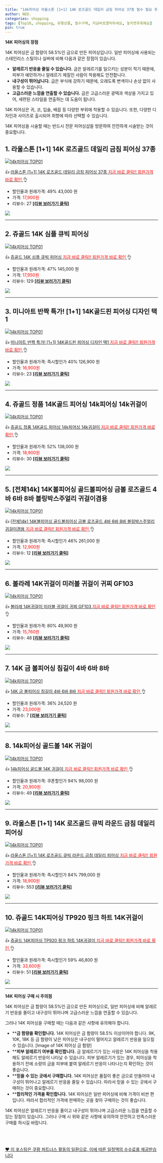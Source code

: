 ```yaml
---
title: "14k피어싱 라울스톤 [1+1] 14K 로즈골드 데일리 금침 피어싱 37종 필수 필요 추천 제품 비교 최저 가격 비교 장점 구매 후기 구매평"
author: NEO.
categories: shopping
tags: [Top10, shopping, 유행상품, 필수구매, 지금바로클릭하세요, 놓치면후회해요]
pin: true
---
```

**14K 피어싱의 장점**

14K 피어싱은 금 함량이 58.5%인 금으로 만든 피어싱입니다. 일반 피어싱에 사용되는 스테인리스 스틸이나 실버에 비해 다음과 같은 장점이 있습니다.

* **알레르기 반응을 줄일 수 있습니다.** 금은 알레르기를 일으키는 성분이 적기 때문에, 피부가 예민하거나 알레르기 체질인 사람이 착용해도 안전합니다.
* **내구성이 뛰어납니다.** 금은 부식에 강하기 때문에, 오래도록 변색이나 손상 없이 사용할 수 있습니다.
* **고급스러운 느낌을 연출할 수 있습니다.** 금은 고급스러운 광택과 색상을 가지고 있어, 세련된 스타일을 연출하는 데 도움이 됩니다.

14K 피어싱은 귀, 코, 입술, 배꼽 등 다양한 부위에 착용할 수 있습니다. 또한, 다양한 디자인과 사이즈로 출시되어 취향에 따라 선택할 수 있습니다.

14K 피어싱을 시술할 때는 반드시 전문 피어싱샵을 방문하여 안전하게 시술받는 것이 중요합니다.

   

## 1. 라울스톤 [1+1] 14K 로즈골드 데일리 금침 피어싱 37종

[![14k피어싱 TOP01](https://thumbnail8.coupangcdn.com/thumbnails/remote/490x490ex/image/vendor_inventory/0e86/41336b95b682d2a4a38c682f729181cfc57d1b01a45b78cd0c0bb1dbf819.jpg)](https://link.coupang.com/re/AFFSDP?lptag=AF3617701&subid=GithubCoopas&pageKey=2171687667&traceid=V0-153&itemId=3694289707&vendorItemId=71679597753)


👍 [라울스톤 [1+1] 14K 로즈골드 데일리 금침 피어싱 37종 <font color=red> 지금 바로 클릭!! 회원가격 바로 확인 </font> ](https://link.coupang.com/re/AFFSDP?lptag=AF3617701&subid=GithubCoopas&pageKey=2171687667&traceid=V0-153&itemId=3694289707&vendorItemId=71679597753) 👌 


- 할인율과 원래가격: 49%  43,000   원
- 가격: <span style='color:red'>17,900원</span>
- 리뷰수: 27  [**[리뷰 보러가기 클릭]**](https://link.coupang.com/re/AFFSDP?lptag=AF3617701&subid=GithubCoopas&pageKey=2171687667&traceid=V0-153&itemId=3694289707&vendorItemId=71679597753)

[![](/discount_price.png)](https://link.coupang.com/re/AFFSDP?lptag=AF3617701&subid=GithubCoopas&pageKey=2171687667&traceid=V0-153&itemId=3694289707&vendorItemId=71679597753)

---


   

## 2. 쥬골드 14K 심플 큐빅 피어싱

[![14k피어싱 TOP01](https://thumbnail9.coupangcdn.com/thumbnails/remote/490x490ex/image/vendor_inventory/69f4/de0831bc778492e4884179efa290cf101fb45e34b016e5a180fce431bd94.jpg)](https://link.coupang.com/re/AFFSDP?lptag=AF3617701&subid=GithubCoopas&pageKey=7279540093&traceid=V0-153&itemId=18582431610&vendorItemId=85765806967)


👍 [쥬골드 14K 심플 큐빅 피어싱 <font color=red> 지금 바로 클릭!! 회원가격 바로 확인 </font> ](https://link.coupang.com/re/AFFSDP?lptag=AF3617701&subid=GithubCoopas&pageKey=7279540093&traceid=V0-153&itemId=18582431610&vendorItemId=85765806967) 👌 


- 할인율과 원래가격: 47%  145,000   원
- 가격: <span style='color:red'>17,950원</span>
- 리뷰수: 129  [**[리뷰 보러가기 클릭]**](https://link.coupang.com/re/AFFSDP?lptag=AF3617701&subid=GithubCoopas&pageKey=7279540093&traceid=V0-153&itemId=18582431610&vendorItemId=85765806967)

[![](/discount_price.png)](https://link.coupang.com/re/AFFSDP?lptag=AF3617701&subid=GithubCoopas&pageKey=7279540093&traceid=V0-153&itemId=18582431610&vendorItemId=85765806967)

---


   

## 3. 미니아트 반짝 특가! [1+1] 14K골드핀 피어싱 디자인 택1

[![14k피어싱 TOP01](https://thumbnail8.coupangcdn.com/thumbnails/remote/490x490ex/image/vendor_inventory/4420/f839319eba0514c8d8e9da2133712b17f2eaadfe7ae6b827d3a569511afa.jpg)](https://link.coupang.com/re/AFFSDP?lptag=AF3617701&subid=GithubCoopas&pageKey=6111434060&traceid=V0-153&itemId=11520775811&vendorItemId=78795898564)


👍 [미니아트 반짝 특가! [1+1] 14K골드핀 피어싱 디자인 택1 <font color=red> 지금 바로 클릭!! 회원가격 바로 확인 </font> ](https://link.coupang.com/re/AFFSDP?lptag=AF3617701&subid=GithubCoopas&pageKey=6111434060&traceid=V0-153&itemId=11520775811&vendorItemId=78795898564) 👌 


- 할인율과 원래가격: 즉시할인가 40%  126,900   원
- 가격: <span style='color:red'>16,900원</span>
- 리뷰수: 23  [**[리뷰 보러가기 클릭]**](https://link.coupang.com/re/AFFSDP?lptag=AF3617701&subid=GithubCoopas&pageKey=6111434060&traceid=V0-153&itemId=11520775811&vendorItemId=78795898564)

[![](/discount_price.png)](https://link.coupang.com/re/AFFSDP?lptag=AF3617701&subid=GithubCoopas&pageKey=6111434060&traceid=V0-153&itemId=11520775811&vendorItemId=78795898564)

---


   

## 4. 쥬골드 정품 14K골드 피어싱 14k피어싱 14k귀걸이

[![14k피어싱 TOP01](https://thumbnail7.coupangcdn.com/thumbnails/remote/490x490ex/image/vendor_inventory/6144/d310efc471a12cd6af622cca2ac2bf8f5d5fa4c408c3a5a318726592538b.jpg)](https://link.coupang.com/re/AFFSDP?lptag=AF3617701&subid=GithubCoopas&pageKey=4774704279&traceid=V0-153&itemId=6099409823&vendorItemId=87008960669)


👍 [쥬골드 정품 14K골드 피어싱 14k피어싱 14k귀걸이 <font color=red> 지금 바로 클릭!! 회원가격 바로 확인 </font> ](https://link.coupang.com/re/AFFSDP?lptag=AF3617701&subid=GithubCoopas&pageKey=4774704279&traceid=V0-153&itemId=6099409823&vendorItemId=87008960669) 👌 


- 할인율과 원래가격: 52%  138,000   원
- 가격: <span style='color:red'>18,900원</span>
- 리뷰수: 30  [**[리뷰 보러가기 클릭]**](https://link.coupang.com/re/AFFSDP?lptag=AF3617701&subid=GithubCoopas&pageKey=4774704279&traceid=V0-153&itemId=6099409823&vendorItemId=87008960669)

[![](/discount_price.png)](https://link.coupang.com/re/AFFSDP?lptag=AF3617701&subid=GithubCoopas&pageKey=4774704279&traceid=V0-153&itemId=6099409823&vendorItemId=87008960669)

---


   

## 5. [전체14k] 14K볼피어싱 골드볼피어싱 금볼 로즈골드 4바 6바 8바 블링박스주얼리 귀걸이겸용

[![14k피어싱 TOP01](https://thumbnail9.coupangcdn.com/thumbnails/remote/490x490ex/image/vendor_inventory/483f/267a34acee03160892830341b5ab547bdc23dbba3885a71679d1ce701c78.png)](https://link.coupang.com/re/AFFSDP?lptag=AF3617701&subid=GithubCoopas&pageKey=6906006267&traceid=V0-153&itemId=16625339124&vendorItemId=83809854998)


👍 [[전체14k] 14K볼피어싱 골드볼피어싱 금볼 로즈골드 4바 6바 8바 블링박스주얼리 귀걸이겸용 <font color=red> 지금 바로 클릭!! 회원가격 바로 확인 </font> ](https://link.coupang.com/re/AFFSDP?lptag=AF3617701&subid=GithubCoopas&pageKey=6906006267&traceid=V0-153&itemId=16625339124&vendorItemId=83809854998) 👌 


- 할인율과 원래가격: 즉시할인가 46%  261,000   원
- 가격: <span style='color:red'>12,900원</span>
- 리뷰수: 12  [**[리뷰 보러가기 클릭]**](https://link.coupang.com/re/AFFSDP?lptag=AF3617701&subid=GithubCoopas&pageKey=6906006267&traceid=V0-153&itemId=16625339124&vendorItemId=83809854998)

[![](/discount_price.png)](https://link.coupang.com/re/AFFSDP?lptag=AF3617701&subid=GithubCoopas&pageKey=6906006267&traceid=V0-153&itemId=16625339124&vendorItemId=83809854998)

---


   

## 6. 볼라레 14K귀걸이 미러볼 귀걸이 귀찌 GF103

[![14k피어싱 TOP01](https://thumbnail6.coupangcdn.com/thumbnails/remote/490x490ex/image/vendor_inventory/1de9/575085a3dc391db92316b3c7955434f2889a09d47e9fc10d123cf2346afc.jpg)](https://link.coupang.com/re/AFFSDP?lptag=AF3617701&subid=GithubCoopas&pageKey=304302737&traceid=V0-153&itemId=957690019&vendorItemId=85198795639)


👍 [볼라레 14K귀걸이 미러볼 귀걸이 귀찌 GF103 <font color=red> 지금 바로 클릭!! 회원가격 바로 확인 </font> ](https://link.coupang.com/re/AFFSDP?lptag=AF3617701&subid=GithubCoopas&pageKey=304302737&traceid=V0-153&itemId=957690019&vendorItemId=85198795639) 👌 


- 할인율과 원래가격: 80%  49,900   원
- 가격: <span style='color:red'>15,760원</span>
- 리뷰수: 48  [**[리뷰 보러가기 클릭]**](https://link.coupang.com/re/AFFSDP?lptag=AF3617701&subid=GithubCoopas&pageKey=304302737&traceid=V0-153&itemId=957690019&vendorItemId=85198795639)

[![](/discount_price.png)](https://link.coupang.com/re/AFFSDP?lptag=AF3617701&subid=GithubCoopas&pageKey=304302737&traceid=V0-153&itemId=957690019&vendorItemId=85198795639)

---


   

## 7. 14K 금 볼피어싱 침길이 4바 6바 8바

[![14k피어싱 TOP01](https://thumbnail10.coupangcdn.com/thumbnails/remote/490x490ex/image/vendor_inventory/7e91/ca4b075a844c70f6524185dedd9a302436b779d8dee8326518c75a5d4549.jpg)](https://link.coupang.com/re/AFFSDP?lptag=AF3617701&subid=GithubCoopas&pageKey=6899472706&traceid=V0-153&itemId=16589389267&vendorItemId=83774520171)


👍 [14K 금 볼피어싱 침길이 4바 6바 8바 <font color=red> 지금 바로 클릭!! 회원가격 바로 확인 </font> ](https://link.coupang.com/re/AFFSDP?lptag=AF3617701&subid=GithubCoopas&pageKey=6899472706&traceid=V0-153&itemId=16589389267&vendorItemId=83774520171) 👌 


- 할인율과 원래가격: 36%  24,520   원
- 가격: <span style='color:red'>23,000원</span>
- 리뷰수: 7  [**[리뷰 보러가기 클릭]**](https://link.coupang.com/re/AFFSDP?lptag=AF3617701&subid=GithubCoopas&pageKey=6899472706&traceid=V0-153&itemId=16589389267&vendorItemId=83774520171)

[![](/discount_price.png)](https://link.coupang.com/re/AFFSDP?lptag=AF3617701&subid=GithubCoopas&pageKey=6899472706&traceid=V0-153&itemId=16589389267&vendorItemId=83774520171)

---


   

## 8. 14k피어싱 골드볼 14K 귀걸이

[![14k피어싱 TOP01](https://thumbnail7.coupangcdn.com/thumbnails/remote/490x490ex/image/vendor_inventory/images/2019/02/18/14/3/6acc4c95-5fc8-46e0-824a-24dd5c3c7b80.jpg)](https://link.coupang.com/re/AFFSDP?lptag=AF3617701&subid=GithubCoopas&pageKey=202537616&traceid=V0-153&itemId=592513485&vendorItemId=86829903945)


👍 [14k피어싱 골드볼 14K 귀걸이 <font color=red> 지금 바로 클릭!! 회원가격 바로 확인 </font> ](https://link.coupang.com/re/AFFSDP?lptag=AF3617701&subid=GithubCoopas&pageKey=202537616&traceid=V0-153&itemId=592513485&vendorItemId=86829903945) 👌 


- 할인율과 원래가격: 쿠폰할인가 94%  98,000   원
- 가격: <span style='color:red'>20,900원</span>
- 리뷰수: 49  [**[리뷰 보러가기 클릭]**](https://link.coupang.com/re/AFFSDP?lptag=AF3617701&subid=GithubCoopas&pageKey=202537616&traceid=V0-153&itemId=592513485&vendorItemId=86829903945)

[![](/discount_price.png)](https://link.coupang.com/re/AFFSDP?lptag=AF3617701&subid=GithubCoopas&pageKey=202537616&traceid=V0-153&itemId=592513485&vendorItemId=86829903945)

---


   

## 9. 라울스톤 [1+1] 14K 로즈골드 큐빅 라운드 금침 데일리 피어싱

[![14k피어싱 TOP01](https://thumbnail9.coupangcdn.com/thumbnails/remote/490x490ex/image/vendor_inventory/1bba/476c8d8058ca739007a605d0ea302871fce000ec143636ca842709166797.jpg)](https://link.coupang.com/re/AFFSDP?lptag=AF3617701&subid=GithubCoopas&pageKey=1830775153&traceid=V0-153&itemId=6947783717&vendorItemId=87686873254)


👍 [라울스톤 [1+1] 14K 로즈골드 큐빅 라운드 금침 데일리 피어싱 <font color=red> 지금 바로 클릭!! 회원가격 바로 확인 </font> ](https://link.coupang.com/re/AFFSDP?lptag=AF3617701&subid=GithubCoopas&pageKey=1830775153&traceid=V0-153&itemId=6947783717&vendorItemId=87686873254) 👌 


- 할인율과 원래가격: 즉시할인가 84%  799,000   원
- 가격: <span style='color:red'>18,900원</span>
- 리뷰수: 553  [**[리뷰 보러가기 클릭]**](https://link.coupang.com/re/AFFSDP?lptag=AF3617701&subid=GithubCoopas&pageKey=1830775153&traceid=V0-153&itemId=6947783717&vendorItemId=87686873254)

[![](/discount_price.png)](https://link.coupang.com/re/AFFSDP?lptag=AF3617701&subid=GithubCoopas&pageKey=1830775153&traceid=V0-153&itemId=6947783717&vendorItemId=87686873254)

---


   

## 10. 쥬골드 14K피어싱 TP920 핑크 하트 14K귀걸이

[![14k피어싱 TOP01](https://thumbnail10.coupangcdn.com/thumbnails/remote/490x490ex/image/vendor_inventory/755f/4023d6e529012ea998794128346ed9b9d40c422e4f7142341736a043178d.jpg)](https://link.coupang.com/re/AFFSDP?lptag=AF3617701&subid=GithubCoopas&pageKey=5716923589&traceid=V0-153&itemId=9550419186&vendorItemId=87039451768)


👍 [쥬골드 14K피어싱 TP920 핑크 하트 14K귀걸이 <font color=red> 지금 바로 클릭!! 회원가격 바로 확인 </font> ](https://link.coupang.com/re/AFFSDP?lptag=AF3617701&subid=GithubCoopas&pageKey=5716923589&traceid=V0-153&itemId=9550419186&vendorItemId=87039451768) 👌 


- 할인율과 원래가격: 즉시할인가 59%  46,800   원
- 가격: <span style='color:red'>33,600원</span>
- 리뷰수: 51  [**[리뷰 보러가기 클릭]**](https://link.coupang.com/re/AFFSDP?lptag=AF3617701&subid=GithubCoopas&pageKey=5716923589&traceid=V0-153&itemId=9550419186&vendorItemId=87039451768)

[![](/discount_price.png)](https://link.coupang.com/re/AFFSDP?lptag=AF3617701&subid=GithubCoopas&pageKey=5716923589&traceid=V0-153&itemId=9550419186&vendorItemId=87039451768)

---
**14K 피어싱 구매 시 주의점**

14K 피어싱은 금 함량이 58.5%인 금으로 만든 피어싱으로, 일반 피어싱에 비해 알레르기 반응을 줄이고 내구성이 뛰어나며 고급스러운 느낌을 연출할 수 있습니다.

그러나 14K 피어싱을 구매할 때는 다음과 같은 사항에 유의해야 합니다.

* ****금 함량을 확인합니다.** 14K 피어싱은 금 함량이 58.5% 이상이어야 합니다. 9K, 10K, 18K 등 금 함량이 낮은 피어싱은 내구성이 떨어지고 알레르기 반응을 일으킬 수 있습니다.
[Image of 14K 피어싱 금 함량]
* ****피부 알레르기 여부를 확인합니다.** 금 알레르기가 있는 사람은 14K 피어싱을 착용해도 알레르기 반응이 나타날 수 있습니다. 피부 알레르기가 있는 경우, 피어싱을 착용하기 전에 소량의 금을 피부에 붙여 알레르기 반응이 나타나는지 확인하는 것이 좋습니다.
* ****믿을 수 있는 곳에서 구매합니다.** 14K 피어싱은 품질이 좋은 금으로 만들어야 내구성이 뛰어나고 알레르기 반응을 줄일 수 있습니다. 따라서 믿을 수 있는 곳에서 구매하는 것이 중요합니다.
* ****합리적인 가격을 확인합니다.** 14K 피어싱은 일반 피어싱에 비해 가격이 비싼 편입니다. 따라서 합리적인 가격에 판매하는 곳을 찾아 구매하는 것이 좋습니다.

14K 피어싱은 알레르기 반응을 줄이고 내구성이 뛰어나며 고급스러운 느낌을 연출할 수 있는 장점이 있습니다. 그러나 구매 시 위와 같은 사항에 유의하여 안전하고 만족스러운 구매를 하시길 바랍니다.<br><br><br><br><br> [ ❤  이 포스팅은 쿠팡 파트너스 활동의 일환으로, 이에 따른 일정액의 수수료를 제공받습니다](https://link.coupang.com/a/bcEFyh)